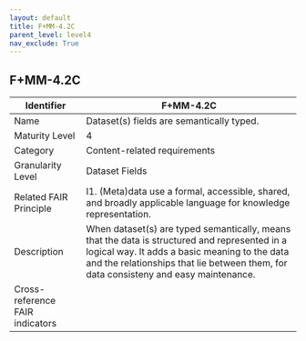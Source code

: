```yaml
---
layout: default
title: F+MM-4.2C
parent_level: level4
nav_exclude: True
---
```


## F+MM-4.2C

| Identifier | F+MM-4.2C |
| --------- | -----------|
| Name | Dataset(s) fields are semantically typed. |
| Maturity Level | 4 |
| Category | Content-related requirements |
| Granularity Level | Dataset Fields |
| Related FAIR Principle | I1. (Meta)data use a formal, accessible, shared, and broadly applicable language for knowledge representation. |
| Description | When dataset(s) are typed semantically, means that the data is structured and represented in a logical way. It adds a basic meaning to the data and the relationships that lie between them, for data consisteny and easy maintenance. |
| Cross-reference FAIR indicators | |
